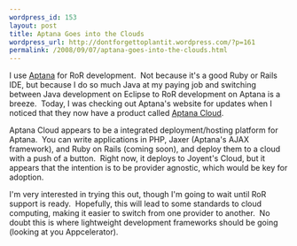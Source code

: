 ```yaml
--- 
wordpress_id: 153
layout: post
title: Aptana Goes into the Clouds
wordpress_url: http://dontforgettoplantit.wordpress.com/?p=161
permalink: /2008/09/07/aptana-goes-into-the-clouds.html
---
```

I use <a title="Aptana Website" href="http://www.aptana.com">Aptana</a> for RoR development.  Not because it's a good Ruby or Rails IDE, but because I do so much Java at my paying job and switching between Java development on Eclipse to RoR development on Aptana is a breeze.  Today, I was checking out Aptana's website for updates when I noticed that they now have a product called <a href="http://www.aptana.com/cloud">Aptana Cloud</a>.

Aptana Cloud appears to be a integrated deployment/hosting platform for Aptana.  You can write applications in PHP, Jaxer (Aptana's AJAX framework), and Ruby on Rails (coming soon), and deploy them to a cloud with a push of a button.  Right now, it deploys to Joyent's Cloud, but it appears that the intention is to be provider agnostic, which would be key for adoption.

I'm very interested in trying this out, though I'm going to wait until RoR support is ready.  Hopefully, this will lead to some standards to cloud computing, making it easier to switch from one provider to another.  No doubt this is where lightweight development frameworks should be going (looking at you Appcelerator).
